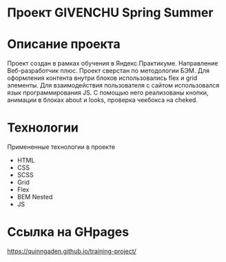 # Проект GIVENCHU Spring Summer

# Описание проекта 
Проект создан в рамках обучения в Яндекс.Практикуме. Направление Веб-разработчик плюс.
Проект сверстан по методологии БЭМ. Для оформления контента внутри блоков использовались flex и grid элементы. Для взаимодействия пользователя с сайтом использовался язык программирования JS. С помощью него реализованы кнопки, анимации в блоках about и looks, проверка чекбокса на cheked.

# Технологии
Примененные технологии в проекте
- HTML
- CSS
- SCSS
- Grid
- Flex
- BEM Nested
- JS
# Ссылка на GHpages
https://quinngaden.github.io/training-project/